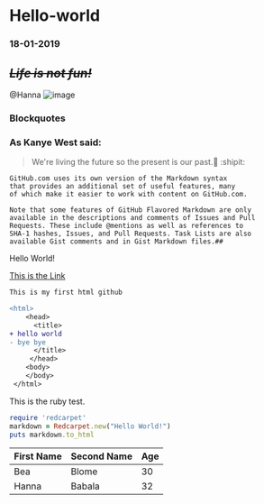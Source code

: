 # Hello-world

### 18-01-2019

## ***~~Life is not fun!~~***
@Hanna
![image](https://img.niaobaike.com/Editor/2016-10-17/58047144d2398.jpg)

### Blockquotes
### As Kanye West said:

> We're living the future so
> the present is our past.:paw_prints: :shipit:

```
GitHub.com uses its own version of the Markdown syntax 
that provides an additional set of useful features, many 
of which make it easier to work with content on GitHub.com.

Note that some features of GitHub Flavored Markdown are only 
available in the descriptions and comments of Issues and Pull 
Requests. These include @mentions as well as references to 
SHA-1 hashes, Issues, and Pull Requests. Task Lists are also 
available Gist comments and in Gist Markdown files.##

```
Hello World!

[This is the Link](https://pages.github.com/)

```diff
This is my first html github

<html>
    <head>
      <title>
+ hello world
- bye bye
      </title>
     </head>
    <body>
    </body>
 </html>
```

This is the ruby test.

```ruby
require 'redcarpet'
markdown = Redcarpet.new("Hello World!")
puts markdown.to_html
```

| First Name | Second Name| Age |
-------------|------------|-----|
|     Bea    |    Blome   |  30 |
|    Hanna   |    Babala  |  32 |
